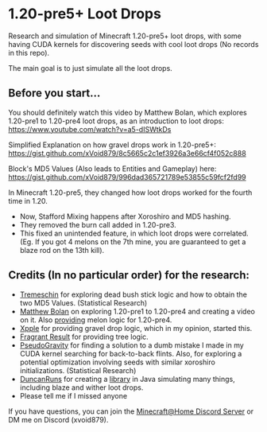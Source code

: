 # 1.20-pre5+ Loot Drops 
Research and simulation of Minecraft 1.20-pre5+ loot drops, with some having CUDA kernels for discovering seeds with cool loot drops (No records in this repo).

The main goal is to just simulate all the loot drops.

## Before you start...

You should definitely watch this video by Matthew Bolan, which explores 1.20-pre1 to 1.20-pre4 loot drops, as an introduction to loot drops: https://www.youtube.com/watch?v=a5-dISWtkDs

Simplified Explanation on how gravel drops work in 1.20-pre5+: https://gist.github.com/xVoid879/8c5665c2c1ef3926a3e66cf4f052c888

Block's MD5 Values (Also leads to Entities and Gameplay) here: https://gist.github.com/xVoid879/996dad365721789e53855c59fcf2fd99

In Minecraft 1.20-pre5, they changed how loot drops worked for the fourth time in 1.20.
- Now, Stafford Mixing happens after Xoroshiro and MD5 hashing.
- They removed the burn call added in 1.20-pre3.
- This fixed an unintended feature, in which loot drops were correlated. (Eg. If you got 4 melons on the 7th mine, you are guaranteed to get a blaze rod on the 13th kill).

## Credits (In no particular order) for the research:
- [Tremeschin](https://github.com/tremeschin/) for exploring dead bush stick logic and how to obtain the two MD5 Values. (Statistical Research)
- [Matthew Bolan](https://github.com/mjtb49/) on exploring 1.20-pre1 to 1.20-pre4 and creating a video on it. Also [providing](https://gist.github.com/mjtb49/f3e01e3355178d2bb6c814606971c374) melon logic for 1.20-pre4.
- [Xpple](https://github.com/xpple/) for providing gravel drop logic, which in my opinion, started this.
- [Fragrant Result](https://github.com/FragrantResult186) for providing tree logic.
- [PseudoGravity](https://github.com/pseudogravity) for finding a solution to a dumb mistake I made in my CUDA kernel searching for back-to-back flints. Also, for exploring a potential optimization involving seeds with similar xoroshiro initializations. (Statistical Research)
- [DuncanRuns](https://github.com/DuncanRuns) for creating a [library](https://github.com/duncanruns/miltsu) in Java simulating many things, including blaze and wither loot drops.
- Please tell me if I missed anyone

If you have questions, you can join the [Minecraft@Home Discord Server](http://discord.com/mch) or DM me on Discord (xvoid879).
